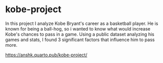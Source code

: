 # kobe-project
In this project I analyze Kobe Bryant's career as a basketball player. He is known for being a ball-hog, so i wanted to know what would increase Kobe's chances to pass in a game. Using a public dataset analyzing his games and stats, I found 3 significant factors that influence him to pass more.

https://anshk.quarto.pub/kobe-project/
